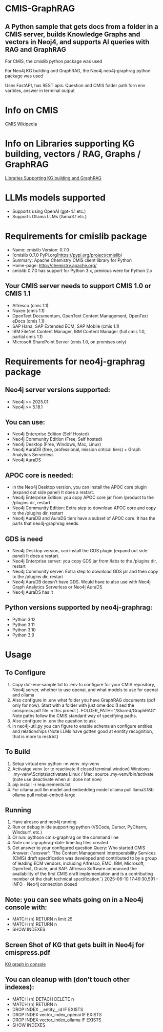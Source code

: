 # CMIS-GraphRAG

## A Python sample that gets docs from a folder in a CMIS server, builds Knowledge Graphs and vectors in Neoj4, and supports AI queries with RAG and GraphRAG

For CMIS, the cmislib python package was used

For Neo4j KG building and GraphRAG, the Neo4j neo4j-graphrag python package was used

Uses FastAPI, has REST apis. Question and CMIS folder path forn env varibles, answer in terminal output

# Info on CMIS

[CMIS Wikipedia](https://en.wikipedia.org/wiki/Content_Management_Interoperability_Services)

# Info on Libraries supporting KG building, vectors / RAG, Graphs / GraphRAG

[Libraries Supporting KG building and GraphRAG](https://github.com/stevereiner/cmis-graphrag/blob/main/Libraries%20Supporting%20KG%20building%20and%20GraphRAG.md)

# LLMs models supported

- Supports using OpenAI (gpt-4.1 etc.)
- Supports Ollama LLMs (llama3.1 etc.)

# Requirements for cmislib package
- Name: cmislib Version: 0.7.0
- [cmislib 0.7.0 PyPi.org]https://pypi.org/project/cmislib/
- Summary: Apache Chemistry CMIS client library for Python
- Home-page: http://chemistry.apache.org/
- cmislib 0.7.0 has support for Python 3.x, previous were for Python 2.x

## Your CMIS server needs to support CMIS 1.0 or CMIS 1.1
- Alfresco (cmis 1.1)
- Nuxeo (cmis 1.1)
- OpenText Documentum, OpenText Content Management, OpenText eDocs (cmis 1.1)
- SAP Hana, SAP Extended ECM, SAP Mobile (cmis 1.1)
- IBM FileNet Content Manager, IBM Content Manager (full cmis 1.0, partial cmis 1.1)
- Microsoft SharePoint Server (cmis 1.0, on premises only)


# Requirements for neo4j-graphrag package

## Neo4j server versions supported:
- Neo4j >= 2025.01
- Neo4j >= 5.18.1

## You can use:
- Neo4j Enterprise Edition (Self Hosted)
- Neo4j Community Edition (Free, Self hosted)
- Neo4j Desktop (Free, Windows, Mac, Linux)
- Neo4j AuraDB (free, professional, mission critical tiers) + Graph Analytics Serverless
- Neo4j AuraDS

## APOC core is needed:
- In the Neo4j Desktop version, you can install the APOC core plugin (expand out side panel) It does a restart.
- Neo4j Enterprise Edition: you copy APOC core jar from /product to the /plugins dir, restart
- Neo4j Community Edition: Extra step to download APOC core and copy to the /plugins dir, restart
- Neo4j AuraDB and AuraDS tiers have a subset of APOC core. It has the parts that neo4j-graphrag needs.

## GDS is need
- Neo4j Desktop version, can install the GDS plugin (expand out side panel) It does a restart.
- Neo4j Enterprise server: you copy GDS jar from /labs to the /plugins dir, restart
- Neo4j Community server: Extra step to download GDS jar and then copy to the /plugins dir, restart
- Neo4j AuruDB doesn't have GDS. Would have to also use with Neo4j Graph Analytics Serverless or Neo4j AuraDS
- Neo4j AuraDS has it

## Python versions supported by neo4j-graphrag:
- Python 3.12
- Python 3.11
- Python 3.10
- Python 3.9

# Usage

## To Configure
1. Copy dot-env-sample.txt to .env to configure for your CMIS repository, Neo4j server, whether to use openai,
and what models to use for openai and ollama
2. Also configure in .env what folder you have GraphRAG documents (pdf only for now). Start with a folder with just
ome doc (I sed the cmispress.pdf file in this proect ). FOLDER_PATH="/Shared/GraphRAG"  Note paths follow the CMIS standard way of specifying paths. 
3. Also configure in .env the question to ask
4. in neo4j-util.py you can figure to enable schema an configure entities and relationships
(Note LLMs have gotten good at enntity recognition, that is more to  restrict)

## To Build
1. Setup virtual env
python -m venv  .my-venv
2. Activatge venv  (or to reactivate if closed terminal window)
Windows: .my-venv\Scripts\activatate
Linux / Mac: source .my-venv/bin/activate
(note use deactivate when all done not now)
3. pip install -r requirements.txt
4. For ollama pull llm model and embedding model
ollama pull llama3.18b
ollama pull mxbai-embed-large

## Running
1. Have alresco and neo4j running
2. Run or debug in ide supporting python (VSCode, Cursor, PyCharm, Windsurf, etc.)
3. Or run: pythoon cmis-graphrag on the command line
4. Note cmis-graphrag-date-time.log files created
5. Get answer to your configured question
Query: Who started CMIS
Answer: {'answer': 'The Content Management Interoperability Services (CMIS) draft specification was developed and contributed to by a group of leading ECM vendors, including Alfresco, EMC, IBM, Microsoft, OpenText, Oracle, and SAP. Alfresco Software announced the availability of the first CMIS draft implementation and is a contributing member of the draft technical specification.'}
2025-06-10 17:49:30,591 - INFO - Neo4j connection closed

## Note: you can see whats going on in a Neo4j console with:
- MATCH (n) RETURN n limit 25
- MATCH (n) RETURN n
- SHOW INDEXES

## Screen Shot of KG that gets built in Neo4j for cmispress.pdf
[KG graph in console](https://github.com/stevereiner/cmis-graphrag/blob/main/KG%20graph%20in%20console.png)

## You can cleanup with (don't touch other indexes):
- MATCH (n) DETACH DELETE n
- MATCH (n) RETURN n
- DROP INDEX __entity__id IF EXISTS
- DROP INDEX vector_index_openai IF EXISTS
- DROP INDEX vector_index_ollama IF EXISTS
- SHOW INDEXES


